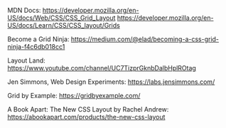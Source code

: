 MDN Docs:
https://developer.mozilla.org/en-US/docs/Web/CSS/CSS_Grid_Layout
https://developer.mozilla.org/en-US/docs/Learn/CSS/CSS_layout/Grids

Become a Grid Ninja:
https://medium.com/@elad/becoming-a-css-grid-ninja-f4c6db018cc1

Layout Land:
https://www.youtube.com/channel/UC7TizprGknbDalbHplROtag

Jen Simmons, Web Design Experiments:
https://labs.jensimmons.com/

Grid by Example:
https://gridbyexample.com/

A Book Apart: The New CSS Layout by Rachel Andrew:
https://abookapart.com/products/the-new-css-layout
